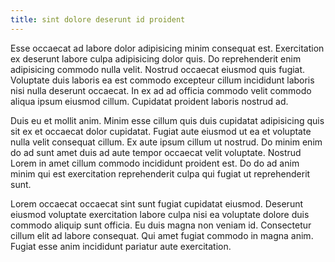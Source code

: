 ```yaml
---
title: sint dolore deserunt id proident
---
```


Esse occaecat ad labore dolor adipisicing minim consequat est. Exercitation ex deserunt labore culpa adipisicing dolor quis. Do reprehenderit enim adipisicing commodo nulla velit. Nostrud occaecat eiusmod quis fugiat. Voluptate duis laboris ea est commodo excepteur cillum incididunt laboris nisi nulla deserunt occaecat. In ex ad ad officia commodo velit commodo aliqua ipsum eiusmod cillum. Cupidatat proident laboris nostrud ad.

Duis eu et mollit anim. Minim esse cillum quis duis cupidatat adipisicing quis sit ex et occaecat dolor cupidatat. Fugiat aute eiusmod ut ea et voluptate nulla velit consequat cillum. Ex aute ipsum cillum ut nostrud. Do minim enim do ad sunt amet duis ad aute tempor occaecat velit voluptate. Nostrud Lorem in amet cillum commodo incididunt proident est. Do do ad anim minim qui est exercitation reprehenderit culpa qui fugiat ut reprehenderit sunt.

Lorem occaecat occaecat sint sunt fugiat cupidatat eiusmod. Deserunt eiusmod voluptate exercitation labore culpa nisi ea voluptate dolore duis commodo aliquip sunt officia. Eu duis magna non veniam id. Consectetur cillum elit ad labore consequat. Qui amet fugiat commodo in magna anim. Fugiat esse anim incididunt pariatur aute exercitation.